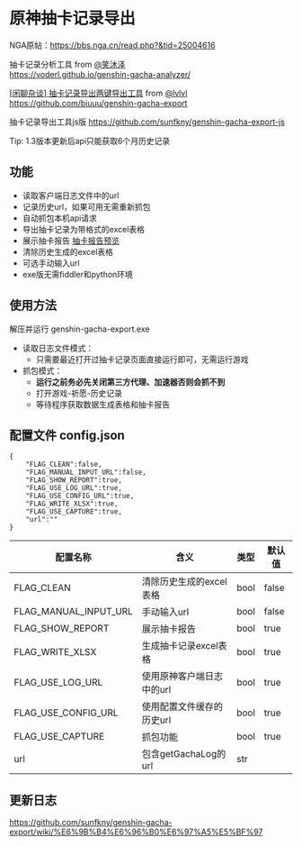 # 原神抽卡记录导出

NGA原帖：https://bbs.nga.cn/read.php?&tid=25004616  

抽卡记录分析工具 from [@笑沐泽](https://bbs.nga.cn/read.php?tid=25004616&page=16#pid491033187Anchor)  
https://voderl.github.io/genshin-gacha-analyzer/

[[闲聊杂谈] 抽卡记录导出两键导出工具](https://bbs.nga.cn/read.php?tid=25559039) from [@lvlvl](https://bbs.nga.cn/nuke.php?func=ucp&uid=2260231)  
https://github.com/biuuu/genshin-gacha-export

抽卡记录导出工具js版 https://github.com/sunfkny/genshin-gacha-export-js  

Tip: 1.3版本更新后api只能获取6个月历史记录

## 功能

 - 读取客户端日志文件中的url
 - 记录历史url，如果可用无需重新抓包
 - 自动抓包本机api请求
 - 导出抽卡记录为带格式的excel表格
 - 展示抽卡报告 [抽卡报告预览](抽卡报告.md)
 - 清除历史生成的excel表格
 - 可选手动输入url
 - exe版无需fiddler和python环境


## 使用方法
解压并运行 genshin-gacha-export.exe  
- 读取日志文件模式：
    - 只需要最近打开过抽卡记录页面直接运行即可，无需运行游戏
- 抓包模式：  
    - **运行之前务必先关闭第三方代理、加速器否则会抓不到**
    - 打开游戏-祈愿-历史记录  
    - 等待程序获取数据生成表格和抽卡报告  

## 配置文件 config.json

```
{
    "FLAG_CLEAN":false,
    "FLAG_MANUAL_INPUT_URL":false,
    "FLAG_SHOW_REPORT":true,
    "FLAG_USE_LOG_URL":true,
    "FLAG_USE_CONFIG_URL":true,
    "FLAG_WRITE_XLSX":true,
    "FLAG_USE_CAPTURE":true,
    "url":""
}
```
| 配置名称              | 含义                   | 类型 | 默认值 |
| --------------------- | ---------------------- | ---- | ------ |
| FLAG_CLEAN            | 清除历史生成的excel表格 | bool | false   |
| FLAG_MANUAL_INPUT_URL | 手动输入url            | bool | false  |
| FLAG_SHOW_REPORT      | 展示抽卡报告           | bool | true   |
| FLAG_WRITE_XLSX       | 生成抽卡记录excel表格 | bool |  true  |
| FLAG_USE_LOG_URL       | 使用原神客户端日志中的url | bool |  true  |
| FLAG_USE_CONFIG_URL       | 使用配置文件缓存的历史url | bool |  true  |
| FLAG_USE_CAPTURE       | 抓包功能 | bool |  true  |
| url                   | 包含getGachaLog的url  | str  |        |


## 更新日志

https://github.com/sunfkny/genshin-gacha-export/wiki/%E6%9B%B4%E6%96%B0%E6%97%A5%E5%BF%97
